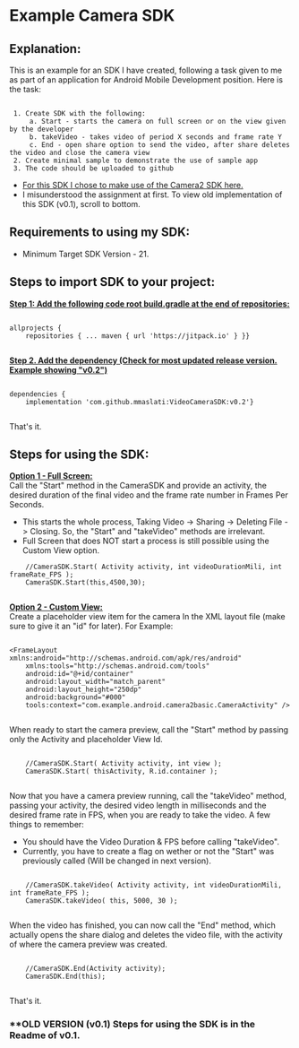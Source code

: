 
  
# Example Camera SDK  
  
## Explanation:  
This is an example for an SDK I have created, following a task given to me as part of an application for Android Mobile Development position. Here is the task:  
```  
  
 1. Create SDK with the following:  
	 a. Start - starts the camera on full screen or on the view given by the developer  
	 b. takeVideo - takes video of period X seconds and frame rate Y  
	 c. End - open share option to send the video, after share deletes the video and close the camera view  
 2. Create minimal sample to demonstrate the use of sample app  
 3. The code should be uploaded to github  

```  
* [For this SDK I chose to make use of the Camera2 SDK here.](https://github.com/googlesamples/android-Camera2Basic)  
* I misunderstood the assignment at first. To view old implementation of this SDK (v0.1), scroll to bottom.
## Requirements to using my SDK:  
* Minimum Target SDK Version - 21.  
  
## Steps to import SDK to your project:  
<b><u> Step 1: Add the following code root build.gradle at the end of repositories: </u></b>  
  
    
  
```  
  
allprojects {  
	repositories { ... maven { url 'https://jitpack.io' } }}  
  
```  
  
    
    
<b><u>Step 2. Add the dependency (Check for most updated release version. Example showing "v0.2")</u></b>  
  
```  
  
dependencies {  
	implementation 'com.github.mmaslati:VideoCameraSDK:v0.2'}  
  
```  
That's it.  
 
 ## Steps for using the SDK:  
<b><u>Option 1 - Full Screen:</u></b>  
Call the "Start" method in the CameraSDK and provide an activity, the desired duration of the final video and the frame rate number in Frames Per Seconds. 
* This starts the whole process, Taking Video -> Sharing -> Deleting File -> Closing. So, the "Start" and "takeVideo"
methods are irrelevant.
* Full Screen that does NOT start a process is still possible using the Custom View option.
```  
	//CameraSDK.Start( Activity activity, int videoDurationMili, int frameRate_FPS );
	CameraSDK.Start(this,4500,30);  
  
```  
  
    
<b><u>Option 2 - Custom View:</u></b>  
Create a placeholder view item for the camera In the XML layout file (make sure to give it an "id" for later). For Example:  
```  
  
<FrameLayout xmlns:android="http://schemas.android.com/apk/res/android"    
	xmlns:tools="http://schemas.android.com/tools"    
    android:id="@+id/container"    
    android:layout_width="match_parent"    
    android:layout_height="250dp"    
    android:background="#000"    
    tools:context="com.example.android.camera2basic.CameraActivity" />  
  
```  
When ready to start the camera preview, call the "Start" method by passing only the Activity and placeholder View Id.  
```  

	//CameraSDK.Start( Activity activity, int view );  
	CameraSDK.Start( thisActivity, R.id.container );  
  
```  
Now that you have a camera preview running, call the "takeVideo" method, passing your activity, the desired video length in milliseconds and the desired frame rate in FPS, when you are ready to take the video. A few things to remember:
* You should have the Video Duration & FPS before calling "takeVideo".
* Currently, you have to create a flag on wether or not the "Start" was previously called (Will be changed in next version).
```  

	//CameraSDK.takeVideo( Activity activity, int videoDurationMili, int frameRate_FPS );  
	CameraSDK.takeVideo( this, 5000, 30 ); 
  
```  
When the video has finished, you can now call the "End" method, which actually opens the share dialog and deletes the video file, with the activity of where the camera preview was created.
```  

	//CameraSDK.End(Activity activity);  
	CameraSDK.End(this); 
  
```  
That's it.
    
### **OLD VERSION (v0.1) Steps for using the SDK is in the Readme of v0.1.
